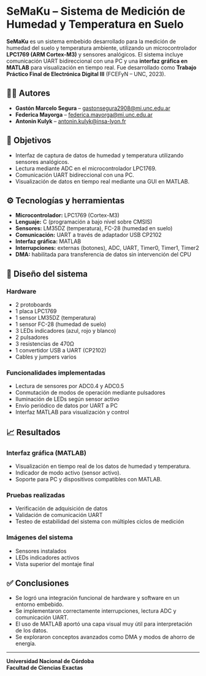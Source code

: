 # SeMaKu – Sistema de Medición de Humedad y Temperatura en Suelo

**SeMaKu** es un sistema embebido desarrollado para la medición de humedad del suelo y temperatura ambiente, utilizando un microcontrolador **LPC1769 (ARM Cortex-M3)** y sensores analógicos. El sistema incluye comunicación UART bidireccional con una PC y una **interfaz gráfica en MATLAB** para visualización en tiempo real. Fue desarrollado como **Trabajo Práctico Final de Electrónica Digital III** (FCEFyN – UNC, 2023).

## 👨‍💻 Autores

- **Gastón Marcelo Segura** – [gastonsegura2908@mi.unc.edu.ar](mailto:gastonsegura2908@mi.unc.edu.ar)  
- **Federica Mayorga** – [federica.mayorga@mi.unc.edu.ar](mailto:federica.mayorga@mi.unc.edu.ar)  
- **Antonin Kulyk** – [antonin.kulyk@insa-lyon.fr](mailto:antonin.kulyk@insa-lyon.fr)

## 🎯 Objetivos

- Interfaz de captura de datos de humedad y temperatura utilizando sensores analógicos.
- Lectura mediante ADC en el microcontrolador LPC1769.
- Comunicación UART bidireccional con una PC.
- Visualización de datos en tiempo real mediante una GUI en MATLAB.

## ⚙️ Tecnologías y herramientas

- **Microcontrolador:** LPC1769 (Cortex-M3)
- **Lenguaje:** C (programación a bajo nivel sobre CMSIS)
- **Sensores:** LM35DZ (temperatura), FC-28 (humedad en suelo)
- **Comunicación:** UART a través de adaptador USB CP2102
- **Interfaz gráfica:** MATLAB
- **Interrupciones:** externas (botones), ADC, UART, Timer0, Timer1, Timer2
- **DMA:** habilitada para transferencia de datos sin intervención del CPU

## 🔧 Diseño del sistema

### Hardware
- 2 protoboards
- 1 placa LPC1769
- 1 sensor LM35DZ (temperatura)
- 1 sensor FC-28 (humedad de suelo)
- 3 LEDs indicadores (azul, rojo y blanco)
- 2 pulsadores
- 3 resistencias de 470Ω
- 1 convertidor USB a UART (CP2102)
- Cables y jumpers varios

### Funcionalidades implementadas
- Lectura de sensores por ADC0.4 y ADC0.5
- Conmutación de modos de operación mediante pulsadores
- Iluminación de LEDs según sensor activo
- Envío periódico de datos por UART a PC
- Interfaz MATLAB para visualización y control

## 📈 Resultados

### Interfaz gráfica (MATLAB)
- Visualización en tiempo real de los datos de humedad y temperatura.
- Indicador de modo activo (sensor activo).
- Soporte para PC y dispositivos compatibles con MATLAB.

### Pruebas realizadas
- Verificación de adquisición de datos
- Validación de comunicación UART
- Testeo de estabilidad del sistema con múltiples ciclos de medición

### Imágenes del sistema
- Sensores instalados
- LEDs indicadores activos
- Vista superior del montaje final

## ✅ Conclusiones

- Se logró una integración funcional de hardware y software en un entorno embebido.
- Se implementaron correctamente interrupciones, lectura ADC y comunicación UART.
- El uso de MATLAB aportó una capa visual muy útil para interpretación de los datos.
- Se exploraron conceptos avanzados como DMA y modos de ahorro de energía.

---

**Universidad Nacional de Córdoba**  
**Facultad de Ciencias Exactas**
